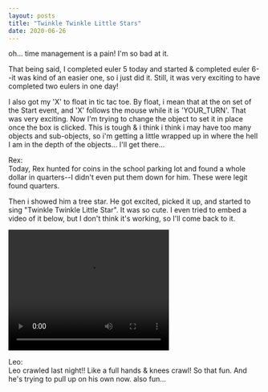 ```yaml
---
layout: posts
title: "Twinkle Twinkle Little Stars"
date: 2020-06-26
---
```


oh... time management is a pain!  I'm so bad at it.

That being said, I completed euler 5 today and started & completed euler 6--it was
kind of an easier one, so i just did it.  Still, it was very exciting to have completed
two eulers in one day!

I also got my 'X' to float in tic tac toe.  By float, i mean that at the on set of the Start event, 
and 'X' follows the mouse while it is 'YOUR_TURN'.  That was very exciting.  Now I'm trying to change the object
to set it in place once the box is clicked.  This is tough & i think i think i may have too many objects
and sub-objects, so i'm getting a little wrapped up in where the hell I am in the depth of the objects...
I'll get there... 

Rex:  
Today, Rex hunted for coins in the school parking lot and found a whole dollar in quarters--I didn't even
put them down for him.  These were legit found quarters.

Then i showed him a tree star.  He got excited, picked it up, and started to sing
"Twinkle Twinkle Little Star".  It was so cute.  I even tried to embed a video of it below, but I don't think
it's working, so I'll come back to it.

<video src="twinkle twinkle little star.mp4" width="320" height="240">
</video>


Leo:  
Leo crawled last night!!  Like a full hands & knees crawl!  So that fun.  And he's
trying to pull up on his own now.  also fun...  